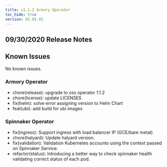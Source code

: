 ```yaml
---
title: v1.1.2 Armory Operator
toc_hide: true
version: 01.01.02
---
```


## 09/30/2020 Release Notes

## Known Issues
No known issues.

### Armory Operator

* chore(release): upgrade to oss operator 1.1.2
* chore(license): update LICENSES
* fix(helm): solve error assigning version to Helm Chart
* feat(ubi): add build for ubi images

### Spinnaker Operator

* fix(ingress): Support ingress with load balancer IP (GCE/bare metal)
* chore(halyard): Update halyard version.
* fix(validation): Validation Kubernetes accounts using the context passed on Spinnaker Service.
* refactor(status): Introducing a better way to check spinnaker health validating correct status of each pod.
